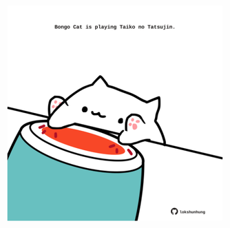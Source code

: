 <!-- built at 06/07/2021, 02:17:06 UTC -->
<p align="center">
  <img width="500" height="500" src="./ReadmeImage.svg">
</p>
